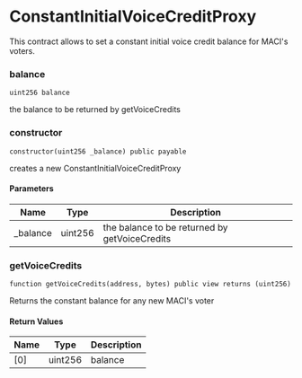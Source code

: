 # ConstantInitialVoiceCreditProxy

This contract allows to set a constant initial voice credit balance
for MACI's voters.

### balance

```solidity
uint256 balance
```

the balance to be returned by getVoiceCredits

### constructor

```solidity
constructor(uint256 _balance) public payable
```

creates a new ConstantInitialVoiceCreditProxy

#### Parameters

| Name      | Type    | Description                                   |
| --------- | ------- | --------------------------------------------- |
| \_balance | uint256 | the balance to be returned by getVoiceCredits |

### getVoiceCredits

```solidity
function getVoiceCredits(address, bytes) public view returns (uint256)
```

Returns the constant balance for any new MACI's voter

#### Return Values

| Name | Type    | Description |
| ---- | ------- | ----------- |
| [0]  | uint256 | balance     |
